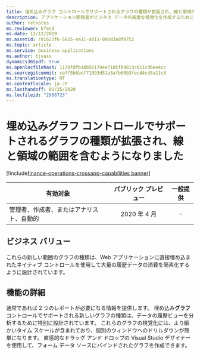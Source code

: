 ```yaml
---
title: 埋め込みグラフ コントロールでサポートされるグラフの種類が拡張され、線と領域の範囲を含むようになりました
description: アプリケーション開発者がビジネス データの高度な視覚化を作成するために使用できる、埋め込みグラフ コントロールでサポートされるグラフの種類が追加されました。 領域の範囲の視覚化を使用すると、測定データの履歴ビューを提供するデータを効果的に提示できます。
author: relnotes
ms.reviewer: kfend
ms.date: 12/12/2019
ms.assetid: c91623f6-5815-ea11-a811-000d3a8f0752
ms.topic: article
ms.service: business-applications
ms.author: tjvass
dynamics365pdf: true
ms.openlocfilehash: 1170fdfb16b561744e7105fb9813c611cd6ee4cc
ms.sourcegitcommit: ceff5b6bef71093d51a3afb60b3fecd4cd8a11c8
ms.translationtype: HT
ms.contentlocale: ja-JP
ms.lasthandoff: 01/25/2020
ms.locfileid: "2986723"
---
```

# <a name="expanded-chart-types-supported-by-embedded-chart-control-now-include-line-and-area-ranges"></a>埋め込みグラフ コントロールでサポートされるグラフの種類が拡張され、線と領域の範囲を含むようになりました
[!include[finance-operations-crossapp-capabilities banner](../includes/finance-operations-crossapp-capabilities.md)]

| 有効対象    |  パブリック プレビュー | 一般提供 | 
| ---------- | :----------: |:----------: |
|管理者、作成者、またはアナリスト、自動的|2020 年 4 月| -|


## <a name="business-value"></a>ビジネス バリュー
<!-- bv start -->
これらの新しい範囲のグラフの種類は、Web アプリケーションに直接埋め込まれたネイティブ コントロールを使用して大量の履歴データの消費を簡素化するように設計されています。
<!-- bv end -->



## <a name="feature-details"></a>機能の詳細
<!--feature detail start -->
通常であれば 2 つのレポートが必要になる情報を提供します。 埋め込み**グラフ** コントロールでサポートされる新しいグラフの種類は、データの履歴ビューを分析するために特別に設計されています。 これらのグラフの視覚化には、より細かいタイム スケールが含まれており、個別のウィンドウへのドリルダウンが簡単になります。 直感的なドラッグ アンド ドロップの Visual Studio デザイナーを使用して、フォーム データ ソースにバインドされたグラフを作成できます。
<!--feature detail end -->









